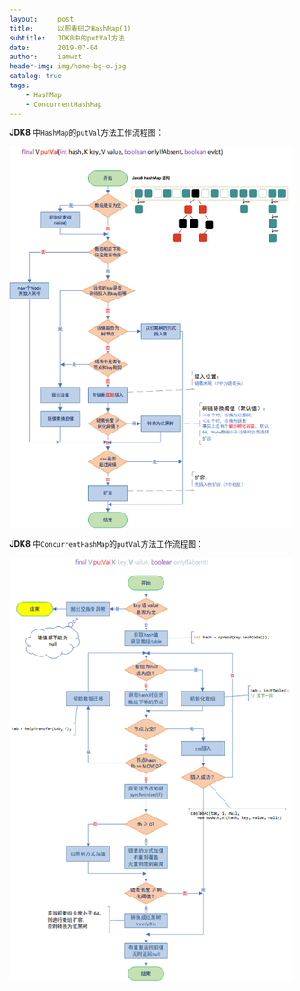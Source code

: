 ```yaml
---
layout:     post
title:      以图看码之HashMap(1)
subtitle:   JDK8中的putVal方法
date:       2019-07-04
author:     iamwzt
header-img: img/home-bg-o.jpg
catalog: true
tags:
    - HashMap
    - ConcurrentHashMap
---
```

**JDK8** 中`HashMap`的`putVal`方法工作流程图：

![putVal()](https://github.com/iamwzt/iamwzt.github.io/blob/master/img/HashMap-putVal.png?raw=true)

**JDK8** 中`ConcurrentHashMap`的`putVal`方法工作流程图：

![putVal()](https://github.com/iamwzt/iamwzt.github.io/blob/master/img/ConcurrentHashMap-putVal.png?raw=true)
